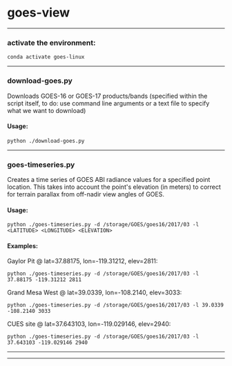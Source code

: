 # goes-view

---

### activate the environment:

```conda activate goes-linux```

---

### download-goes.py

Downloads GOES-16 or GOES-17 products/bands (specified within the script itself, to do: use command line arguments or a text file to specify what we want to download)

#### Usage:

```python ./download-goes.py```

---

### goes-timeseries.py

Creates a time series of GOES ABI radiance values for a specified point location. This takes into account the point's elevation (in meters) to correct for terrain parallax from off-nadir view angles of GOES.

#### Usage:

```python ./goes-timeseries.py -d /storage/GOES/goes16/2017/03 -l <LATITUDE> <LONGITUDE> <ELEVATION>```

#### Examples:

Gaylor Pit @ lat=37.88175, lon=-119.31212, elev=2811:

```python ./goes-timeseries.py -d /storage/GOES/goes16/2017/03 -l 37.88175 -119.31212 2811```


Grand Mesa West @ lat=39.0339, lon=-108.2140, elev=3033:

```python ./goes-timeseries.py -d /storage/GOES/goes16/2017/03 -l 39.0339 -108.2140 3033```


CUES site @  lat=37.643103, lon=-119.029146, elev=2940:

```python ./goes-timeseries.py -d /storage/GOES/goes16/2017/03 -l 37.643103 -119.029146 2940```

---
---